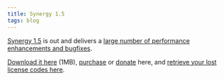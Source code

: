 ```yaml
---
title: Synergy 1.5
tags: blog
---
```


[Synergy 1.5](http://typechecked.net/a/products/synergy-classic/) is out and delivers a [large number of performance enhancements and bugfixes](http://typechecked.net/a/products/synergy-classic/history/).

[Download it here](http://typechecked.net/download.php?item=Synergy.dmg) (1MB), [purchase](https://typechecked.net/a/products/synergy-classic/purchase/) or [donate](https://typechecked.net/a/products/synergy-classic/donate/) here, and [retrieve your lost license codes here](https://typechecked.net/a/support/registration/).

